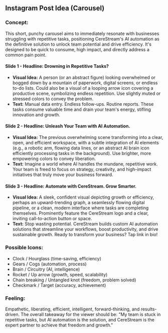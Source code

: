 ## Instagram Post Idea (Carousel)

### Concept:
This short, punchy carousel aims to immediately resonate with businesses struggling with repetitive tasks, positioning CereStream's AI automation as the definitive solution to unlock team potential and drive efficiency. It's designed to be quick to consume, high impact, and directly address a common pain point.

#### Slide 1 - **Headline: Drowning in Repetitive Tasks?**
*   **Visual Idea:** A person (or an abstract figure) looking overwhelmed or bogged down by a mountain of paperwork, digital screens, or endless to-do lists. Could also be a visual of a looping arrow icon covering a productive scene, symbolizing endless repetition. Use slightly muted or stressed colors to convey the problem.
*   **Text:** Manual data entry. Endless follow-ups. Routine reports. These tasks consume valuable time and drain your team's energy, stifling innovation and growth.

#### Slide 2 - **Headline: Unleash Your Team with AI Automation.**
*   **Visual Idea:** The previous overwhelming scene transforming into a clear, open, and efficient workspace, with a subtle integration of AI elements (e.g., a robotic arm, flowing data lines, or an abstract AI brain icon efficiently processing tasks in the background). Use brighter, more empowering colors to convey liberation.
*   **Text:** Imagine a world where AI handles the mundane, repetitive work. Your team is freed to focus on strategy, creativity, and high-impact initiatives that truly move your business forward.

#### Slide 3 - **Headline: Automate with CereStream. Grow Smarter.**
*   **Visual Idea:** A sleek, confident visual depicting growth or efficiency, perhaps an upward-trending graph, a seamlessly flowing digital pipeline, or a clean, modern interface where tasks are completing themselves. Prominently feature the CereStream logo and a clear, inviting call-to-action button or space.
*   **Text:** Stop wasting potential. CereStream builds custom AI automation solutions that streamline your workflows, boost productivity, and drive sustainable growth. Ready to transform your business? Tap link in bio!

### Possible Icons:
*   Clock / Hourglass (time-saving, efficiency)
*   Gears / Cogs (automation, process)
*   Brain / Circuitry (AI, intelligence)
*   Rocket / Up arrow (growth, speed, scalability)
*   Chain breaking / Untangled knot (freedom, problem solved)
*   Checkmark / Target (accuracy, achievement)

### Feeling:
Empathetic, liberating, efficient, intelligent, forward-thinking, and results-driven. The overall takeaway for the viewer should be: "My team is stuck in repetitive tasks, but AI automation is the solution, and CereStream is the expert partner to achieve that freedom and growth."